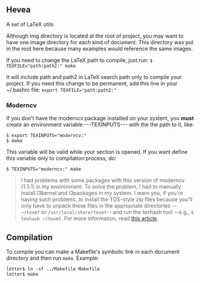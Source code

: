 ## Hevea

A set of LaTeX utils.

Although img directory is located at the root of project, you may want to have one image directory for each kind of document.  This directory was put in the root here because many examples would reference the same images.

If you need to change the LaTeX path to compile, just run: `$ TEXFILE="path:path2:" make`

It will include path and path2 in LaTeX search path only to compile your project.  If you need this change to be permanent, add this line in your ~/.bashrc file: `export TEXFILE="path:path2:"`


### Moderncv

If you don't have the moderncv package installed on your system, you **must** create an environment variable ---TEXINPUTS--- with the the path to it, like:

```shell
$ export TEXINPUTS="moderncv:"
$ make
```

This variable will be valid while your section is opened.  If you want define this variable only to compilation process, do:

```shell
$ TEXINPUTS="moderncv:" make
```

> I had problems with some packages with this version of moderncv (1.5.1) in my environment.  To solve the problem, I had to manually install l3kernel and l3packages in my system. I warn you, if you're having such problems, to install the TDS-style zip files because you'll only have to unpack these files in the appropriate directories --`~/texmf` or `/usr/local/share/texmf`-- and run the texhash tool --e.g., `$ texhash ~/texmf`.  For more information, read [this article](http://tex.stackexchange.com/questions/124784/tex-live-ubuntu-update-expl3-to-l3kernel-problem).


## Compilation

To compile you can make a Makefile's symbolic link in each document directory and then run `make`.  Example:

```shell
letter$ ln -sf ../Makefile Makefile
letter$ make
```

